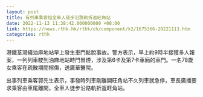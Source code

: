 ```yaml
---
layout: post
title: 有列車乘客指全車人徒步沿路軌折返旺角站
date: 2022-11-13 11:38:42.000000000 +08:00
link: https://news.rthk.hk/rthk/ch/component/k2/1675366-20221113.htm
categories: rthk
---
```


港鐵荃灣綫油麻地站早上發生車門鬆脫事故。警方表示，早上約9時半接獲多人報案，一列列車駛到油麻地站時門冒煙，涉及第6卡及第7卡車廂的車門。一名78歲女乘客在疏散期間擦傷，送廣華醫院。

出事列車乘客郭先生表示，事發時列車剛離開旺角站不久列車就急停，車長廣播要求乘客由車尾離開，全車人徒步沿路軌折返旺角站。
